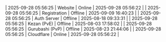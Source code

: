 | 2025-09-28 05:56:25 | Website | Online | 2025-09-28 05:56:22 |
| 2025-09-28 05:56:25 | Registration | Offline | 2025-09-09 16:40:23 |
| 2025-09-28 05:56:25 | Auth Server | Offline | 2025-08-18 09:33:31 |
| 2025-09-28 05:56:25 | Kezan (PvE) | Offline | 2025-08-03 17:58:02 |
| 2025-09-28 05:56:25 | Gurubashi (PvP) | Offline | 2025-08-23 21:44:06 |
| 2025-09-28 05:56:25 | Cloudflare | Online | 2025-09-28 05:56:22 |

